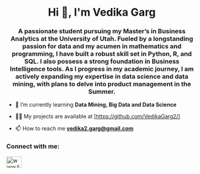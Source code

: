 <h1 align="center">Hi 👋, I'm Vedika Garg</h1>
<h3 align="center">A passionate student pursuing my Master’s in Business Analytics at the University of Utah. Fueled by a longstanding passion for data and my acumen in mathematics and programming, I have built a robust skill set in Python, R, and SQL. I also possess a strong foundation in Business Intelligence tools. As I progress in my academic journey, I am actively expanding my expertise in data science and data mining, with plans to delve into product management in the Summer.</h3>

- 🌱 I’m currently learning **Data Mining, Big Data and Data Science**

- 👨‍💻 My projects are available at [https://github.com/VedikaGarg2/]

- 📫 How to reach me **vedika2.garg@gmail.com**

<h3 align="left">Connect with me:</h3>
<p align="left">
<a href="https://linkedin.com/in/www.linkedin.com/in/vedika-garg999" target="blank"><img align="center" src="https://raw.githubusercontent.com/rahuldkjain/github-profile-readme-generator/master/src/images/icons/Social/linked-in-alt.svg" alt="www.linkedin.com/in/vedika-garg999" height="30" width="40" /></a>
</p>
